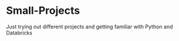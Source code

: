 # Small-Projects
Just trying out different projects and getting familiar with Python and Databricks
